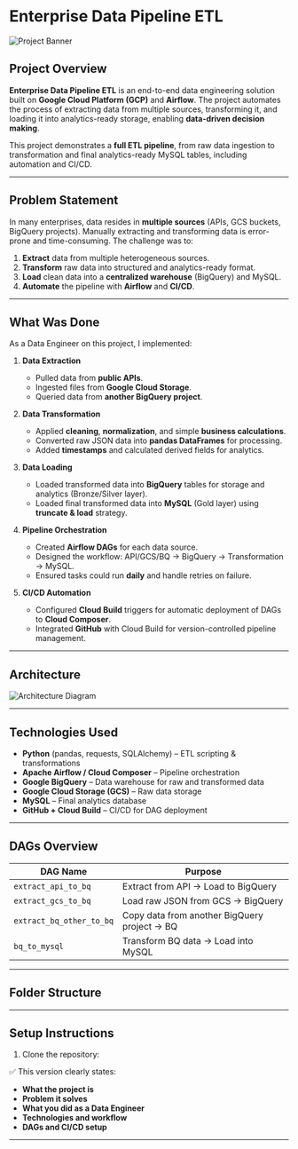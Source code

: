 # Enterprise Data Pipeline ETL

![Project Banner](images/banner.png)

## Project Overview

**Enterprise Data Pipeline ETL** is an end-to-end data engineering solution built on **Google Cloud Platform (GCP)** and **Airflow**. The project automates the process of extracting data from multiple sources, transforming it, and loading it into analytics-ready storage, enabling **data-driven decision making**.  

This project demonstrates a **full ETL pipeline**, from raw data ingestion to transformation and final analytics-ready MySQL tables, including automation and CI/CD.

---

## Problem Statement

In many enterprises, data resides in **multiple sources** (APIs, GCS buckets, BigQuery projects). Manually extracting and transforming data is error-prone and time-consuming. The challenge was to:

1. **Extract** data from multiple heterogeneous sources.
2. **Transform** raw data into structured and analytics-ready format.
3. **Load** clean data into a **centralized warehouse** (BigQuery) and MySQL.
4. **Automate** the pipeline with **Airflow** and **CI/CD**.

---

## What Was Done

As a Data Engineer on this project, I implemented:

1. **Data Extraction**
   - Pulled data from **public APIs**.
   - Ingested files from **Google Cloud Storage**.
   - Queried data from **another BigQuery project**.

2. **Data Transformation**
   - Applied **cleaning**, **normalization**, and simple **business calculations**.
   - Converted raw JSON data into **pandas DataFrames** for processing.
   - Added **timestamps** and calculated derived fields for analytics.

3. **Data Loading**
   - Loaded transformed data into **BigQuery** tables for storage and analytics (Bronze/Silver layer).
   - Loaded final transformed data into **MySQL** (Gold layer) using **truncate & load** strategy.

4. **Pipeline Orchestration**
   - Created **Airflow DAGs** for each data source.
   - Designed the workflow: API/GCS/BQ → BigQuery → Transformation → MySQL.
   - Ensured tasks could run **daily** and handle retries on failure.

5. **CI/CD Automation**
   - Configured **Cloud Build** triggers for automatic deployment of DAGs to **Cloud Composer**.
   - Integrated **GitHub** with Cloud Build for version-controlled pipeline management.

---

## Architecture

![Architecture Diagram](images/architecture.png)

---

## Technologies Used

- **Python** (pandas, requests, SQLAlchemy) – ETL scripting & transformations  
- **Apache Airflow / Cloud Composer** – Pipeline orchestration  
- **Google BigQuery** – Data warehouse for raw and transformed data  
- **Google Cloud Storage (GCS)** – Raw data storage  
- **MySQL** – Final analytics database  
- **GitHub + Cloud Build** – CI/CD for DAG deployment  

---

## DAGs Overview

| DAG Name                  | Purpose                                             |
|----------------------------|---------------------------------------------------|
| `extract_api_to_bq`        | Extract from API → Load to BigQuery               |
| `extract_gcs_to_bq`        | Load raw JSON from GCS → BigQuery                 |
| `extract_bq_other_to_bq`   | Copy data from another BigQuery project → BQ      |
| `bq_to_mysql`              | Transform BQ data → Load into MySQL              |

---

## Folder Structure


---

## Setup Instructions

1. Clone the repository:



✅ This version clearly states:

- **What the project is**  
- **Problem it solves**  
- **What you did as a Data Engineer**  
- **Technologies and workflow**  
- **DAGs and CI/CD setup**  

---


